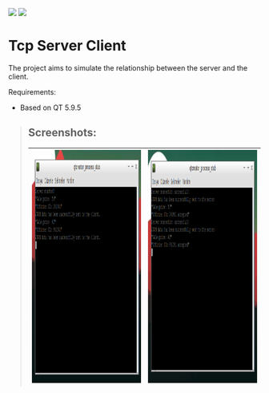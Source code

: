 ![](https://img.shields.io/badge/QT-%2341cd52?style=for-the-badge&logo=QT&logoColor=white)  ![](https://img.shields.io/badge/C_%2B_%2B-white?style=for-the-badge&logo=c%2B%2B&logoColor=%2300589d&color=%23c4d8ea)
# Tcp Server Client 
The project aims to simulate the relationship between the server and the client.

Requirements:
- Based on QT 5.9.5

> ## Screenshots:
> | <img src="./readme_assets/server_side.png" alt="Screenshot 1" width="695" height="465">  | <img src="./readme_assets/client_side.png" alt="Screenshot 2" width="695" height="465">  |
> | -- | -- |